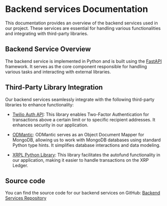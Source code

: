 # Backend services Documentation

This documentation provides an overview of the backend services used in our project. These services are essential for handling various functionalities and integrating with third-party libraries.

## Backend Service Overview

The backend service is implemented in Python and is built using the [FastAPI](https://fastapi.tiangolo.com/) framework. It serves as the core component responsible for handling various tasks and interacting with external libraries.

## Third-Party Library Integration

Our backend services seamlessly integrate with the following third-party libraries to enhance functionality:

- [Twilio Auth API](https://www.twilio.com/docs/authy/quickstart): This library enables Two-Factor Authentication for transactions above a certain limit or to specific recipient addresses. It enhances security in our application.


- [ODMantic](https://art049.github.io/odmantic/): ODMantic serves as an Object Document Mapper for MongoDB, allowing us to work with MongoDB databases using standard Python type hints. It simplifies database interactions and data modeling.


- [XRPL Python Library](https://xrpl-py.readthedocs.io/en/stable/): This library facilitates the autofund functionality in our application, making it easier to handle transactions on the XRP Ledger.

## Source code

You can find the source code for our backend services on GitHub: [Backend Services Repository](https://github.com/ntls-io/nautilus-wallet/tree/main/backend-services)